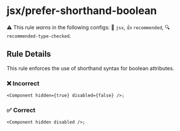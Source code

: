 # jsx/prefer-shorthand-boolean

⚠️ This rule _warns_ in the following configs: 🎄 `jsx`, 👍 `recommended`, 🔍 `recommended-type-checked`.

<!-- end auto-generated rule header -->

## Rule Details

This rule enforces the use of shorthand syntax for boolean attributes.

### ❌ Incorrect

```tsx
<Component hidden={true} disabled={false} />;
```

### ✅ Correct

```tsx
<Component hidden disabled />;
```
